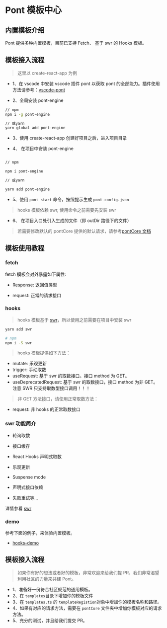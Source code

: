 # Pont 模板中心

## 内置模板介绍

Pont 提供多种内置模板，目前已支持 Fetch、 基于 swr 的 Hooks 模板。

## 模板接入流程

> 这里以 create-react-app 为例

- 1、在 vscode 中安装 vscode 插件 pont 以获取 pont 的全部能力。插件使用方法请参考：[vscode-pont](https://github.com/nefe/vscode-pont)

- 2、全局安装 pont-engine

```bash
// npm
npm i -g pont-engine

// 或yarn
yarn global add pont-engine
```

- 3、使用 create-react-app 创建好项目之后，进入项目目录

- 4、 在项目中安装 pont-engine

```bash

// npm

npm i pont-engine

// 或yarn

yarn add pont-engine
```

- 5、使用 `pont start` 命令，按照提示生成 `pont-config.json`

> hooks 模板依赖 swr, 使用命令之前需要先安装 swr

- 6、 在项目入口处引入生成的文件（即 outDir 路径下的文件）

> 若需要修改默认的 pontCore 提供的默认请求，请参考[pontCore 文档]()

## 模板使用教程

### fetch

fetch 模板会对外暴露如下属性:

- Response: 返回值类型

- request: 正常的请求接口

### hooks

> hooks 模板基于 [swr](https://github.com/zeit/swr)，所以使用之前需要在项目中安装 swr

```sh
yarn add swr

# npm
npm i -S swr
```

> hooks 模板提供如下方法：

- mutate: 乐观更新
- trigger: 手动取数
- useRequest: 基于 swr 的取数接口。接口 method 为 GET。
- useDeprecatedRequest: 基于 swr 的取数接口，接口 method 为非 GET。注意 SWR 只支持取数型接口调用！！！

> 非 GET 方法接口，请使用正常取数方法：

- request: 非 hooks 的正常取数接口

### swr 功能简介

- 轮询取数

- 接口缓存

- React Hooks 声明式取数

- 乐观更新

- Suspense mode

- 声明式接口依赖

- 失败重试等...

详情参看 [swr](https://github.com/zeit/swr)

### demo

参考下面的例子，来体验内置模板。

- [hooks-demo](https://github.com/alibaba/pont/tree/master/examples/hooks-app)

## 模板接入流程

> 如果你有好的想法或者好的模板，非常欢迎来给我们提 PR，我们非常渴望利用社区的力量来共建 Pont。

- 1、准备好一份符合社区规范的通用模板。
- 2、在 `templates`目录下增加你的模板文件
- 3、在 `templates.ts` 的 `templateRegistion`对象中增加你的模板名称和路径。
- 4、如果有对应的请求方法，需要在 `pontCore` 文件夹中增加你模板对应的请求方法。
- 5、充分的测试，并且给我们提交 PR。
